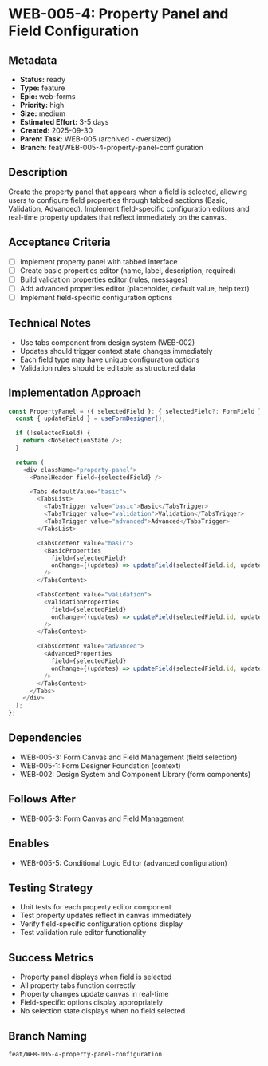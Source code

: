 # WEB-005-4: Property Panel and Field Configuration

## Metadata
- **Status:** ready
- **Type:** feature
- **Epic:** web-forms
- **Priority:** high
- **Size:** medium
- **Estimated Effort:** 3-5 days
- **Created:** 2025-09-30
- **Parent Task:** WEB-005 (archived - oversized)
- **Branch:** feat/WEB-005-4-property-panel-configuration

## Description
Create the property panel that appears when a field is selected, allowing users to configure field properties through tabbed sections (Basic, Validation, Advanced). Implement field-specific configuration editors and real-time property updates that reflect immediately on the canvas.

## Acceptance Criteria
- [ ] Implement property panel with tabbed interface
- [ ] Create basic properties editor (name, label, description, required)
- [ ] Build validation properties editor (rules, messages)
- [ ] Add advanced properties editor (placeholder, default value, help text)
- [ ] Implement field-specific configuration options

## Technical Notes
- Use tabs component from design system (WEB-002)
- Updates should trigger context state changes immediately
- Each field type may have unique configuration options
- Validation rules should be editable as structured data

## Implementation Approach
```typescript
const PropertyPanel = ({ selectedField }: { selectedField?: FormField }) => {
  const { updateField } = useFormDesigner();

  if (!selectedField) {
    return <NoSelectionState />;
  }

  return (
    <div className="property-panel">
      <PanelHeader field={selectedField} />

      <Tabs defaultValue="basic">
        <TabsList>
          <TabsTrigger value="basic">Basic</TabsTrigger>
          <TabsTrigger value="validation">Validation</TabsTrigger>
          <TabsTrigger value="advanced">Advanced</TabsTrigger>
        </TabsList>

        <TabsContent value="basic">
          <BasicProperties
            field={selectedField}
            onChange={(updates) => updateField(selectedField.id, updates)}
          />
        </TabsContent>

        <TabsContent value="validation">
          <ValidationProperties
            field={selectedField}
            onChange={(updates) => updateField(selectedField.id, updates)}
          />
        </TabsContent>

        <TabsContent value="advanced">
          <AdvancedProperties
            field={selectedField}
            onChange={(updates) => updateField(selectedField.id, updates)}
          />
        </TabsContent>
      </Tabs>
    </div>
  );
};
```

## Dependencies
- WEB-005-3: Form Canvas and Field Management (field selection)
- WEB-005-1: Form Designer Foundation (context)
- WEB-002: Design System and Component Library (form components)

## Follows After
- WEB-005-3: Form Canvas and Field Management

## Enables
- WEB-005-5: Conditional Logic Editor (advanced configuration)

## Testing Strategy
- Unit tests for each property editor component
- Test property updates reflect in canvas immediately
- Verify field-specific configuration options display
- Test validation rule editor functionality

## Success Metrics
- Property panel displays when field is selected
- All property tabs function correctly
- Property changes update canvas in real-time
- Field-specific options display appropriately
- No selection state displays when no field selected

## Branch Naming
`feat/WEB-005-4-property-panel-configuration`